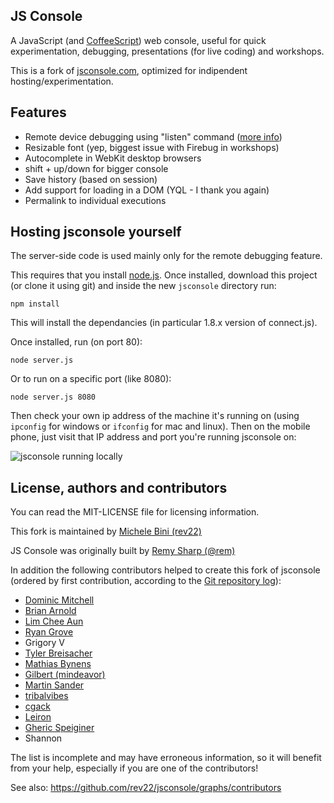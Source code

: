 ## JS Console

A JavaScript (and [CoffeeScript](http://coffeescript.com)) web console, useful 
for quick experimentation, debugging, presentations (for live coding) and workshops.

This is a fork of [jsconsole.com](http://jsconsole.com), optimized for indipendent hosting/experimentation.

## Features

- Remote device debugging using "listen" command ([more info](http://jsconsole.com/remote-debugging.html))
- Resizable font (yep, biggest issue with Firebug in workshops)
- Autocomplete in WebKit desktop browsers
- shift + up/down for bigger console
- Save history (based on session)
- Add support for loading in a DOM (YQL - I thank you again)
- Permalink to individual executions

## Hosting jsconsole yourself

The server-side code is used mainly only for the remote debugging feature.

This requires that you install [node.js](http://nodejs.org). Once installed, 
download this project (or clone it using git) 
and inside the new `jsconsole` directory run:

    npm install
    
This will install the dependancies (in particular 1.8.x version of connect.js).

Once installed, run (on port 80):

    node server.js
    
Or to run on a specific port (like 8080):

    node server.js 8080
    
Then check your own ip address of the machine it's running on (using `ipconfig` 
for windows or `ifconfig` for mac and linux). Then on the mobile phone, just 
visit that IP address and port you're running jsconsole on:

![jsconsole running locally](http://i.imgur.com/hyRF5.png)

## License, authors and contributors

You can read the MIT-LICENSE file for licensing information.

This fork is maintained by [Michele Bini (rev22)](http://rev22.github.io)

JS Console was originally built by [Remy Sharp (@rem)](http://twitter.com/remy)

In addition the following contributors helped to create this fork of jsconsole (ordered by first contribution, according to the [Git repository log](https://github.com/rev22/jsconsole/commits/gh-pages)):
- [Dominic Mitchell](https://github.com/happygiraffe)
- [Brian Arnold](https://github.com/brianarn)
- [Lim Chee Aun](https://github.com/cheeaun)
- [Ryan Grove](https://github.com/rgrove)
- Grigory V
- [Tyler Breisacher](https://github.com/MatrixFrog)
- [Mathias Bynens](https://github.com/mathiasbynens)
- [Gilbert (mindeavor)](https://github.com/mindeavor)
- [Martin Sander](https://github.com/marvinthepa)
- [tribalvibes](https://github.com/tribalvibes)
- [cgack](https://github.com/cgack)
- [Leiron](https://github.com/Leiron)
- [Gheric Speiginer](https://github.com/speigg)
- Shannon

The list is incomplete and may have erroneous information, so it will benefit from your help, especially if you are one of the contributors!

See also: https://github.com/rev22/jsconsole/graphs/contributors
